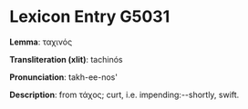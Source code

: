 # Lexicon Entry G5031

**Lemma**: ταχινός

**Transliteration (xlit)**: tachinós

**Pronunciation**: takh-ee-nos'

**Description**:
from τάχος; curt, i.e. impending:--shortly, swift.
